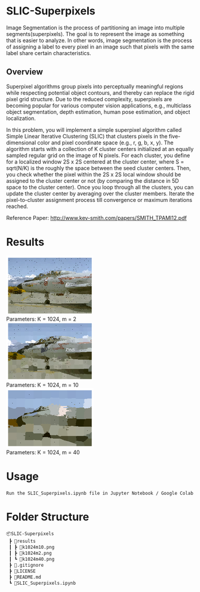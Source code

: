 # SLIC-Superpixels
Image Segmentation is the process of partitioning an image into multiple segments(superpixels). The goal is to represent the image as something that is easier to analyze. In other words, image segmentation is the process of assigning a label to every pixel in an image such that pixels with the same label share certain characteristics.

## Overview

Superpixel algorithms group pixels into perceptually meaningful regions while respecting potential object contours, and thereby can replace the rigid pixel grid structure. Due to the reduced complexity, superpixels are becoming popular for various computer vision applications, e.g., multiclass object segmentation, depth estimation, human pose estimation, and object localization.

In this problem, you will implement a simple superpixel algorithm called Simple Linear Iterative Clustering (SLIC) that clusters pixels in the five-dimensional color and pixel coordinate space (e.g., r, g, b, x, y). The algorithm starts with a collection of K cluster centers initialized at an equally sampled regular grid on the image of N pixels. For each cluster, you define for a localized window 2S x 2S centered at the cluster center, where S = sqrt(N/K) is the roughly the space between the seed cluster centers. Then, you check whether the pixel within the 2S x 2S local window should be assigned to the cluster center or not (by comparing the distance in 5D space to the cluster center). Once you loop through all the clusters, you can update the cluster center by averaging over the cluster members. Iterate the pixel-to-cluster assignment process till convergence or maximum iterations reached.

Reference Paper: http://www.kev-smith.com/papers/SMITH_TPAMI12.pdf

# Results

![image](results/k1024m2.png)
<br>
Parameters: K = 1024, m = 2
<br>
![image](results/k1024m10.png)
<br>
Parameters: K = 1024, m = 10
<br>
![image](results/k1024m40.png)
<br>
Parameters: K = 1024, m = 40

# Usage

```
Run the SLIC_Superpixels.ipynb file in Jupyter Notebook / Google Colab
```

# Folder Structure

```
📦SLIC-Superpixels
 ┣ 📂results
 ┃ ┣ 📜k1024m10.png
 ┃ ┣ 📜k1024m2.png
 ┃ ┗ 📜k1024m40.png
 ┣ 📜.gitignore
 ┣ 📜LICENSE
 ┣ 📜README.md
 ┗ 📜SLIC_Superpixels.ipynb
```
